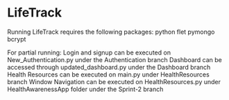 # LifeTrack
Running LifeTrack requires the following packages:
python
flet
pymongo
bcrypt

For partial running:
Login and signup can be executed on New_Authentication.py under the Authentication branch
Dashboard can be accessed through updated_dashboard.py under the Dashboard branch
Health Resources can be executed on main.py under HealthResources branch
Window Navigation can be executed on HealthResources.py under HealthAwarenessApp folder under the Sprint-2 branch
